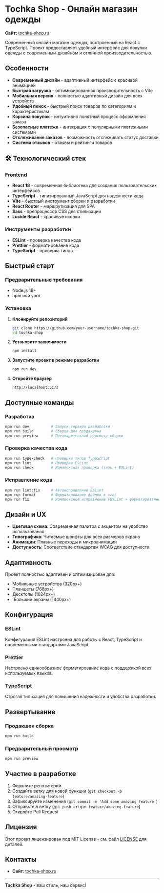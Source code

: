 #  Tochka Shop - Онлайн магазин одежды

**Сайт:** [tochka-shop.ru](https://tochka-shop.ru)

Современный онлайн магазин одежды, построенный на React с TypeScript. Проект предоставляет удобный интерфейс для покупки одежды с современным дизайном и отличной производительностью.

## Особенности

-  **Современный дизайн** - адаптивный интерфейс с красивой анимацией
-  **Быстрая загрузка** - оптимизированная производительность с Vite
-  **Мобильная версия** - полностью адаптивный дизайн для всех устройств
-  **Удобный поиск** - быстрый поиск товаров по категориям и характеристикам
-  **Корзина покупок** - интуитивно понятный процесс оформления заказа
-  **Безопасные платежи** - интеграция с популярными платежными системами
-  **Отслеживание заказов** - возможность отслеживать статус доставки
-  **Система отзывов** - отзывы и рейтинги товаров

## 🛠️ Технологический стек

### Frontend
- **React 18** - современная библиотека для создания пользовательских интерфейсов
- **TypeScript** - типизированный JavaScript для надежности кода
- **Vite** - быстрый инструмент сборки и разработки
- **React Router** - маршрутизация для SPA
- **Sass** - препроцессор CSS для стилизации
- **Lucide React** - красивые иконки

### Инструменты разработки
- **ESLint** - проверка качества кода
- **Prettier** - форматирование кода
- **TypeScript** - проверка типов

## Быстрый старт

### Предварительные требования
- Node.js 18+ 
- npm или yarn

### Установка

1. **Клонируйте репозиторий**
   ```bash
   git clone https://github.com/your-username/tochka-shop.git
   cd tochka-shop
   ```

2. **Установите зависимости**
   ```bash
   npm install
   ```

3. **Запустите проект в режиме разработки**
   ```bash
   npm run dev
   ```

4. **Откройте браузер**
   ```
   http://localhost:5173
   ```

## Доступные команды

### Разработка
```bash
npm run dev          # Запуск сервера разработки
npm run build        # Сборка для продакшена
npm run preview      # Предварительный просмотр сборки
```

### Проверка качества кода
```bash
npm run type-check   # Проверка типов TypeScript
npm run lint         # Проверка ESLint
npm run check        # Комплексная проверка (типы + ESLint)
```

### Исправление кода
```bash
npm run lint:fix     # Автоисправление ESLint
npm run format       # Форматирование файлов в src/
npm run fix          # Комплексное исправление (ESLint + форматирование)
```

## Дизайн и UX

- **Цветовая схема**: Современная палитра с акцентом на удобство использования
- **Типографика**: Читаемые шрифты для всех размеров экрана
- **Анимации**: Плавные переходы и микроанимации
- **Доступность**: Соответствие стандартам WCAG для доступности

## Адаптивность

Проект полностью адаптивен и оптимизирован для:
-  Мобильные устройства (320px+)
-  Планшеты (768px+)
-  Десктопы (1024px+)
- ️ Большие экраны (1440px+)

## Конфигурация

### ESLint
Конфигурация ESLint настроена для работы с React, TypeScript и современными стандартами JavaScript.

### Prettier
Настроено единообразное форматирование кода с поддержкой всех используемых языков.

### TypeScript
Строгая типизация для повышения надежности и удобства разработки.

##  Развертывание

### Продакшен сборка
```bash
npm run build
```

### Предварительный просмотр
```bash
npm run preview
```

##  Участие в разработке

1. Форкните репозиторий
2. Создайте ветку для новой функции (`git checkout -b feature/amazing-feature`)
3. Зафиксируйте изменения (`git commit -m 'Add some amazing feature'`)
4. Отправьте в ветку (`git push origin feature/amazing-feature`)
5. Откройте Pull Request

##  Лицензия

Этот проект лицензирован под MIT License - см. файл [LICENSE](LICENSE) для деталей.

##  Контакты

- **Сайт**: [tochka-shop.ru](https://tochka-shop.ru)


---

**Tochka Shop** - ваш стиль, наш сервис!
